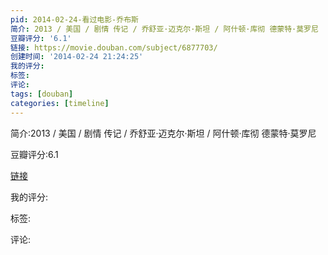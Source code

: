 ```yaml
---
pid: 2014-02-24-看过电影-乔布斯
简介: 2013 / 美国 / 剧情 传记 / 乔舒亚·迈克尔·斯坦 / 阿什顿·库彻 德蒙特·莫罗尼
豆瓣评分: '6.1'
链接: https://movie.douban.com/subject/6877703/
创建时间: '2014-02-24 21:24:25'
我的评分:
标签:
评论:
tags: [douban]
categories: [timeline]
---
```

简介:2013 / 美国 / 剧情 传记 / 乔舒亚·迈克尔·斯坦 / 阿什顿·库彻 德蒙特·莫罗尼

豆瓣评分:6.1

[链接](https://movie.douban.com/subject/6877703/)

我的评分:

标签:

评论:

